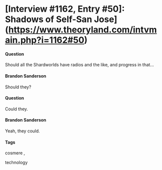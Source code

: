 # [Interview #1162, Entry #50]: Shadows of Self-San Jose](https://www.theoryland.com/intvmain.php?i=1162#50)

#### Question

Should all the Shardworlds have radios and the like, and progress in that...

#### Brandon Sanderson

Should they?

#### Question

Could they.

#### Brandon Sanderson

Yeah, they could.

#### Tags

cosmere
,

technology

